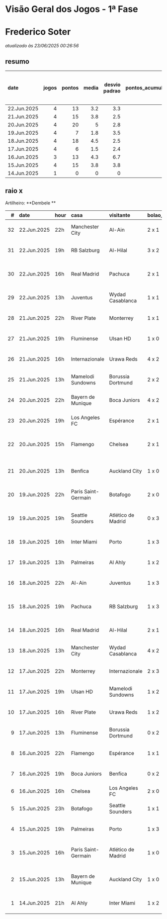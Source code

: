# Visão Geral dos Jogos - 1ª Fase

# Frederico Soter

_atualizado às 23/06/2025 00:26:56_

## resumo

| date        |   jogos |   pontos |   media |   desvio padrao |   pontos_acumulados |   1-Placar exato |   2-Vencedor + gols de um time |   3-Vencedor correto |   4-Gols de um time |   5-Nenhum acerto |
|:------------|--------:|---------:|--------:|----------------:|--------------------:|-----------------:|-------------------------------:|---------------------:|--------------------:|------------------:|
| 22.Jun.2025 |       4 |       13 |     3.2 |             3.3 |                 107 |                0 |                              1 |                    1 |                   1 |                 1 |
| 21.Jun.2025 |       4 |       15 |     3.8 |             2.5 |                  94 |                0 |                              0 |                    3 |                   0 |                 1 |
| 20.Jun.2025 |       4 |       20 |     5   |             2.8 |                  79 |                0 |                              2 |                    1 |                   1 |                 0 |
| 19.Jun.2025 |       4 |        7 |     1.8 |             3.5 |                  59 |                0 |                              1 |                    0 |                   0 |                 3 |
| 18.Jun.2025 |       4 |       18 |     4.5 |             2.5 |                  52 |                0 |                              1 |                    2 |                   1 |                 0 |
| 17.Jun.2025 |       4 |        6 |     1.5 |             2.4 |                  34 |                0 |                              0 |                    1 |                   1 |                 2 |
| 16.Jun.2025 |       3 |       13 |     4.3 |             6.7 |                  28 |                1 |                              0 |                    0 |                   1 |                 1 |
| 15.Jun.2025 |       4 |       15 |     3.8 |             3.8 |                  15 |                0 |                              2 |                    0 |                   1 |                 1 |
| 14.Jun.2025 |       1 |        0 |     0   |             0   |                   0 |                0 |                              0 |                    0 |                   0 |                 1 |

## raio x

Artilheiro: **Dembele **

|   # | date        | hour   | casa                | visitante          | bolao_placar   | bolao_time          | real_placar   | real_time           |   pontos | criterio                     |   pontos_acumulados |
|----:|:------------|:-------|:--------------------|:-------------------|:---------------|:--------------------|:--------------|:--------------------|---------:|:-----------------------------|--------------------:|
|  32 | 22.Jun.2025 | 22h    | Manchester City     | Al-Ain             | 2 x 1          | Manchester City     | 6 x 0         | Manchester City     |        5 | 3-Vencedor correto           |                 107 |
|  31 | 22.Jun.2025 | 19h    | RB Salzburg         | Al-Hilal           | 3 x 2          | RB Salzburg         | 0 x 0         | empate              |        0 | 5-Nenhum acerto              |                 102 |
|  30 | 22.Jun.2025 | 16h    | Real Madrid         | Pachuca            | 2 x 1          | Real Madrid         | 3 x 1         | Real Madrid         |        7 | 2-Vencedor + gols de um time |                 102 |
|  29 | 22.Jun.2025 | 13h    | Juventus            | Wydad Casablanca   | 1 x 1          | empate              | 4 x 1         | Juventus            |        1 | 4-Gols de um time            |                  95 |
|  28 | 21.Jun.2025 | 22h    | River Plate         | Monterrey          | 1 x 1          | empate              | 0 x 0         | empate              |        5 | 3-Vencedor correto           |                  94 |
|  27 | 21.Jun.2025 | 19h    | Fluminense          | Ulsan HD           | 1 x 0          | Fluminense          | 4 x 2         | Fluminense          |        5 | 3-Vencedor correto           |                  89 |
|  26 | 21.Jun.2025 | 16h    | Internazionale      | Urawa Reds         | 4 x 2          | Internazionale      | 2 x 1         | Internazionale      |        5 | 3-Vencedor correto           |                  84 |
|  25 | 21.Jun.2025 | 13h    | Mamelodi Sundowns   | Borussia Dortmund  | 2 x 2          | empate              | 3 x 4         | Borussia Dortmund   |        0 | 5-Nenhum acerto              |                  79 |
|  24 | 20.Jun.2025 | 22h    | Bayern de Munique   | Boca Juniors       | 4 x 2          | Bayern de Munique   | 2 x 1         | Bayern de Munique   |        5 | 3-Vencedor correto           |                  79 |
|  23 | 20.Jun.2025 | 19h    | Los Angeles FC      | Espérance          | 2 x 1          | Los Angeles FC      | 0 x 1         | Espérance           |        1 | 4-Gols de um time            |                  74 |
|  22 | 20.Jun.2025 | 15h    | Flamengo            | Chelsea            | 2 x 1          | Flamengo            | 3 x 1         | Flamengo            |        7 | 2-Vencedor + gols de um time |                  73 |
|  21 | 20.Jun.2025 | 13h    | Benfica             | Auckland City      | 1 x 0          | Benfica             | 6 x 0         | Benfica             |        7 | 2-Vencedor + gols de um time |                  66 |
|  20 | 19.Jun.2025 | 22h    | Paris Saint-Germain | Botafogo           | 2 x 0          | Paris Saint-Germain | 0 x 1         | Botafogo            |        0 | 5-Nenhum acerto              |                  59 |
|  19 | 19.Jun.2025 | 19h    | Seattle Sounders    | Atlético de Madrid | 0 x 3          | Atlético de Madrid  | 1 x 3         | Atlético de Madrid  |        7 | 2-Vencedor + gols de um time |                  59 |
|  18 | 19.Jun.2025 | 16h    | Inter Miami         | Porto              | 1 x 3          | Porto               | 2 x 1         | Inter Miami         |        0 | 5-Nenhum acerto              |                  52 |
|  17 | 19.Jun.2025 | 13h    | Palmeiras           | Al Ahly            | 1 x 2          | Al Ahly             | 2 x 0         | Palmeiras           |        0 | 5-Nenhum acerto              |                  52 |
|  16 | 18.Jun.2025 | 22h    | Al-Ain              | Juventus           | 1 x 3          | Juventus            | 0 x 5         | Juventus            |        5 | 3-Vencedor correto           |                  52 |
|  15 | 18.Jun.2025 | 19h    | Pachuca             | RB Salzburg        | 1 x 3          | RB Salzburg         | 1 x 2         | RB Salzburg         |        7 | 2-Vencedor + gols de um time |                  47 |
|  14 | 18.Jun.2025 | 16h    | Real Madrid         | Al-Hilal           | 2 x 1          | Real Madrid         | 1 x 1         | empate              |        1 | 4-Gols de um time            |                  40 |
|  13 | 18.Jun.2025 | 13h    | Manchester City     | Wydad Casablanca   | 4 x 2          | Manchester City     | 2 x 0         | Manchester City     |        5 | 3-Vencedor correto           |                  39 |
|  12 | 17.Jun.2025 | 22h    | Monterrey           | Internazionale     | 2 x 3          | Internazionale      | 1 x 1         | empate              |        0 | 5-Nenhum acerto              |                  34 |
|  11 | 17.Jun.2025 | 19h    | Ulsan HD            | Mamelodi Sundowns  | 1 x 2          | Mamelodi Sundowns   | 0 x 1         | Mamelodi Sundowns   |        5 | 3-Vencedor correto           |                  34 |
|  10 | 17.Jun.2025 | 16h    | River Plate         | Urawa Reds         | 1 x 2          | Urawa Reds          | 3 x 1         | River Plate         |        0 | 5-Nenhum acerto              |                  29 |
|   9 | 17.Jun.2025 | 13h    | Fluminense          | Borussia Dortmund  | 0 x 2          | Borussia Dortmund   | 0 x 0         | empate              |        1 | 4-Gols de um time            |                  29 |
|   8 | 16.Jun.2025 | 22h    | Flamengo            | Espérance          | 1 x 1          | empate              | 2 x 0         | Flamengo            |        0 | 5-Nenhum acerto              |                  28 |
|   7 | 16.Jun.2025 | 19h    | Boca Juniors        | Benfica            | 0 x 2          | Benfica             | 2 x 2         | empate              |        1 | 4-Gols de um time            |                  28 |
|   6 | 16.Jun.2025 | 16h    | Chelsea             | Los Angeles FC     | 2 x 0          | Chelsea             | 2 x 0         | Chelsea             |       12 | 1-Placar exato               |                  27 |
|   5 | 15.Jun.2025 | 23h    | Botafogo            | Seattle Sounders   | 1 x 1          | empate              | 2 x 1         | Botafogo            |        1 | 4-Gols de um time            |                  15 |
|   4 | 15.Jun.2025 | 19h    | Palmeiras           | Porto              | 1 x 3          | Porto               | 0 x 0         | empate              |        0 | 5-Nenhum acerto              |                  14 |
|   3 | 15.Jun.2025 | 16h    | Paris Saint-Germain | Atlético de Madrid | 1 x 0          | Paris Saint-Germain | 4 x 0         | Paris Saint-Germain |        7 | 2-Vencedor + gols de um time |                  14 |
|   2 | 15.Jun.2025 | 13h    | Bayern de Munique   | Auckland City      | 1 x 0          | Bayern de Munique   | 10 x 0        | Bayern de Munique   |        7 | 2-Vencedor + gols de um time |                   7 |
|   1 | 14.Jun.2025 | 21h    | Al Ahly             | Inter Miami        | 1 x 2          | Inter Miami         | 0 x 0         | empate              |        0 | 5-Nenhum acerto              |                   0 |
